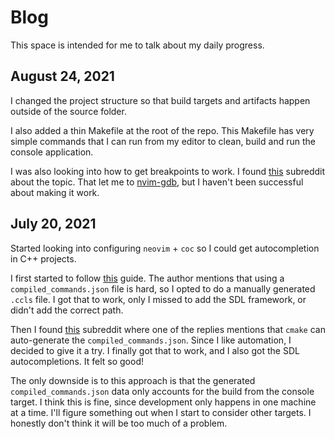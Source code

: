 # Blog

This space is intended for me to talk about my daily progress.

## August 24, 2021

I changed the project structure so that build targets and artifacts happen outside of the source folder.

I also added a thin Makefile at the root of the repo. This Makefile has very simple commands that I can run from my editor to clean, build
and run the console application.

I was also looking into how to get breakpoints to work. I found [this](https://www.reddit.com/r/neovim/comments/9myvqx/neovim_debugger/)
subreddit about the topic. That let me to [nvim-gdb](https://github.com/sakhnik/nvim-gdb), but I haven't been successful about making it
work.

## July 20, 2021

Started looking into configuring `neovim` + `coc` so I could get autocompletion in C++ projects.

I first started to follow [this](https://ianding.io/2019/07/29/configure-coc-nvim-for-c-c++-development/) guide. The author mentions that
using a `compiled_commands.json` file is hard, so I opted to do a manually generated `.ccls` file. I got that to work, only I missed to add
the SDL framework, or didn't add the correct path.

Then I found [this](https://www.reddit.com/r/neovim/comments/dc4wvw/how_to_configure_ccls_file_for_c_development_in/) subreddit where one of
the replies mentions that `cmake` can auto-generate the `compiled_commands.json`. Since I like automation, I decided to give it a try. I
finally got that to work, and I also got the SDL autocompletions. It felt so good!

The only downside is to this approach is that the generated `compiled_commands.json` data only accounts for the build from the console
target. I think this is fine, since development only happens in one machine at a time. I'll figure something out when I start to
consider other targets. I honestly don't think it will be too much of a problem.
